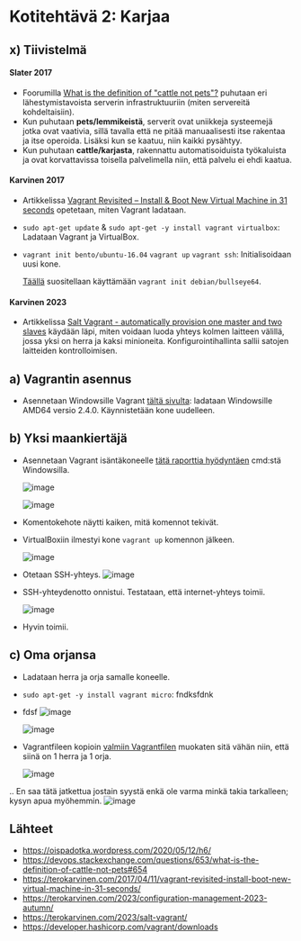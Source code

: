# Kotitehtävä 2: Karjaa

## x) Tiivistelmä
#### Slater 2017
- Foorumilla [What is the definition of "cattle not pets"?](https://devops.stackexchange.com/questions/653/what-is-the-definition-of-cattle-not-pets#654) puhutaan eri lähestymistavoista serverin infrastruktuuriin (miten servereitä kohdeltaisiin).
- Kun puhutaan **pets/lemmikeistä**, serverit ovat uniikkeja systeemejä jotka ovat vaativia, sillä tavalla että ne pitää manuaalisesti itse rakentaa ja itse operoida. Lisäksi kun se kaatuu, niin kaikki pysähtyy.
- Kun puhutaan **cattle/karjasta**, rakennattu automatisoiduista työkaluista ja ovat korvattavissa toisella palvelimella niin, että palvelu ei ehdi kaatua.

#### Karvinen 2017
- Artikkelissa [Vagrant Revisited – Install & Boot New Virtual Machine in 31 seconds](https://terokarvinen.com/2017/04/11/vagrant-revisited-install-boot-new-virtual-machine-in-31-seconds/) opetetaan, miten Vagrant ladataan.
- `sudo apt-get update` & `sudo apt-get -y install vagrant virtualbox`: Ladataan Vagrant ja VirtualBox.
- `vagrant init bento/ubuntu-16.04`
  `vagrant up`
  `vagrant ssh`: Initialisoidaan uusi kone.

  [Täällä](https://terokarvinen.com/2023/configuration-management-2023-autumn/) suositellaan käyttämään `vagrant init debian/bullseye64`.

#### Karvinen 2023
- Artikkelissa [Salt Vagrant - automatically provision one master and two slaves](https://terokarvinen.com/2023/salt-vagrant/) käydään läpi, miten voidaan luoda yhteys kolmen laitteen välillä, jossa yksi on herra ja kaksi minioneita. Konfigurointihallinta sallii satojen laitteiden kontrolloimisen.

## a) Vagrantin asennus
- Asennetaan Windowsille Vagrant [tältä sivulta](https://developer.hashicorp.com/vagrant/downloads): ladataan Windowsille AMD64 versio 2.4.0. Käynnistetään kone uudelleen.


## b) Yksi maankiertäjä

- Asennetaan Vagrant isäntäkoneelle [tätä raporttia hyödyntäen](https://oispadotka.wordpress.com/2020/05/12/h6/) cmd:stä Windowsilla.
  
  ![image](https://github.com/16cats/Infra-as-Code-course/assets/97065659/1aec8b26-2e9a-4a08-beda-973e8bdb7ce2)

  ![image](https://github.com/16cats/Infra-as-Code-course/assets/97065659/e2e41456-4417-43b3-9523-33ac3fd87e71)

- Komentokehote näytti kaiken, mitä komennot tekivät. 
- VirtualBoxiin ilmestyi kone `vagrant up` komennon jälkeen.

    ![image](https://github.com/16cats/Infra-as-Code-course/assets/97065659/9adc706f-732f-43e8-a11c-4d2f20810b43)

- Otetaan SSH-yhteys.
  ![image](https://github.com/16cats/Infra-as-Code-course/assets/97065659/18be176d-9bb9-4ad9-876b-ffcd382615f4)

- SSH-yhteydenotto onnistui. Testataan, että internet-yhteys toimii.

  ![image](https://github.com/16cats/Infra-as-Code-course/assets/97065659/2c5c8cca-af05-4458-b255-7b1fd5d46dbd)

- Hyvin toimii.

## c) Oma orjansa
- Ladataan herra ja orja samalle koneelle.
- `sudo apt-get -y install vagrant micro`: fndksfdnk
- fdsf
  ![image](https://github.com/16cats/Infra-as-Code-course/assets/97065659/088ec07b-db9c-4b88-8122-f841e7eb12d3)

  ![image](https://github.com/16cats/Infra-as-Code-course/assets/97065659/ee3da185-0e83-4782-9ea5-2039aabe7373)

- Vagrantfileen kopioin [valmiin Vagrantfilen](https://terokarvinen.com/2023/salt-vagrant/) muokaten sitä vähän niin, että siinä on 1 herra ja 1 orja.
  
  ![image](https://github.com/16cats/Infra-as-Code-course/assets/97065659/aa98ac84-28b1-4d75-b723-c9a66ea60bd1)

.. En saa tätä jatkettua jostain syystä enkä ole varma minkä takia tarkalleen; kysyn apua myöhemmin.
  ![image](https://github.com/16cats/Infra-as-Code-course/assets/97065659/b81b50a5-347e-45fb-aae1-734d0286b7e8)


  
## Lähteet
- https://oispadotka.wordpress.com/2020/05/12/h6/
- https://devops.stackexchange.com/questions/653/what-is-the-definition-of-cattle-not-pets#654
- https://terokarvinen.com/2017/04/11/vagrant-revisited-install-boot-new-virtual-machine-in-31-seconds/
- https://terokarvinen.com/2023/configuration-management-2023-autumn/
- https://terokarvinen.com/2023/salt-vagrant/
- https://developer.hashicorp.com/vagrant/downloads
